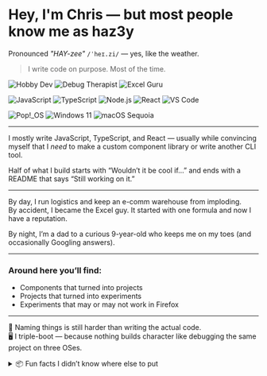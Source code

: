 # Hey, I'm Chris — but most people know me as **haz3y**

Pronounced _"HAY-zee"_ `/ˈheɪ.zi/` — yes, like the weather.

> I write code on purpose. Most of the time.

![Hobby Dev](https://img.shields.io/badge/hobbyist-dev-9cf?style=flat-square)
![Debug Therapist](https://img.shields.io/badge/role-debug%20therapist-critical?style=flat-square&logo=bugatti)
![Excel Guru](https://img.shields.io/badge/Excel-guru-217346?style=flat-square&logo=microsoft-excel&logoColor=white)

![JavaScript](https://img.shields.io/badge/code-JavaScript-yellow?style=flat-square&logo=javascript)
![TypeScript](https://img.shields.io/badge/TypeScript-3178C6?style=flat-square&logo=typescript&logoColor=white)
![Node.js](https://img.shields.io/badge/Node.js-339933?style=flat-square&logo=nodedotjs&logoColor=white)
![React](https://img.shields.io/badge/ui-React-61dafb?style=flat-square&logo=react)
![VS Code](https://img.shields.io/badge/Editor-VS%20Code-007ACC?style=flat-square&logo=visual-studio-code&logoColor=white)

![Pop!_OS](https://img.shields.io/badge/Linux-Pop!_OS-48B9C7?style=flat-square&logo=popos&logoColor=white)
![Windows 11](https://img.shields.io/badge/Windows-11-0078D6?style=flat-square&logo=windows&logoColor=white)
![macOS Sequoia](https://img.shields.io/badge/macOS-Sequoia-000000?style=flat-square&logo=apple&logoColor=white)

---

I mostly write JavaScript, TypeScript, and React — usually while convincing myself that I *need* to make a custom component library or write another CLI tool.

Half of what I build starts with “Wouldn’t it be cool if...” and ends with a README that says “Still working on it.”

---

By day, I run logistics and keep an e-comm warehouse from imploding.  
By accident, I became the Excel guy. It started with one formula and now I have a reputation.

By night, I’m a dad to a curious 9-year-old who keeps me on my toes (and occasionally Googling answers).

---

### Around here you’ll find:

- Components that turned into projects  
- Projects that turned into experiments  
- Experiments that may or may not work in Firefox

---

🧠 Naming things is still harder than writing the actual code.  
🖥️ I triple-boot — because nothing builds character like debugging the same project on three OSes.

<details>
  <summary>📦 Fun facts I didn’t know where else to put</summary>

  - First CLI tool was just to avoid copy/pasting ZIP codes  
  - Has a backlog longer than his son’s Christmas list  
  - Once spent 45 minutes naming a folder. No regrets.
</details>